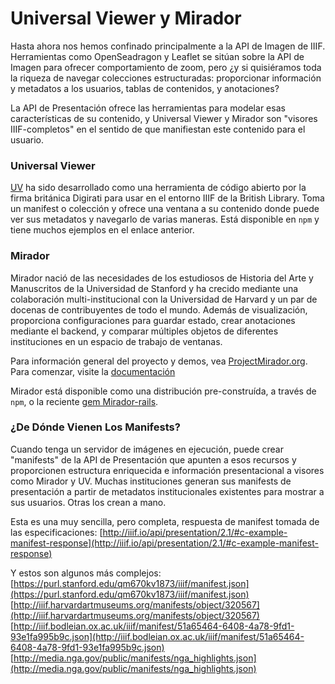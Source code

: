 # Universal Viewer y Mirador
Hasta ahora nos hemos confinado principalmente a la API de Imagen de IIIF. Herramientas como OpenSeadragon y Leaflet se sitúan sobre la API de Imagen para ofrecer comportamiento de zoom, pero ¿y si quisiéramos toda la riqueza de navegar colecciones estructuradas: proporcionar información y metadatos a los usuarios, tablas de contenidos, y anotaciones?

La API de Presentación ofrece las herramientas para modelar esas características de su contenido, y Universal Viewer y Mirador son "visores IIIF-completos" en el sentido de que manifiestan este contenido para el usuario.
### Universal Viewer
[UV](http://universalviewer.io/examples/#?c=0&m=0&s=0&cv=0&xywh=-1377%2C-197%2C5321%2C3936) ha sido desarrollado como una herramienta de código abierto por la firma británica Digirati para usar en el entorno IIIF de la British Library. Toma un manifest o colección y ofrece una ventana a su contenido donde puede ver sus metadatos y navegarlo de varias maneras.
Está disponible en `npm` y tiene muchos ejemplos en el enlace anterior.
### Mirador
Mirador nació de las necesidades de los estudiosos de Historia del Arte y Manuscritos de la Universidad de Stanford y ha crecido mediante una colaboración multi-institucional con la Universidad de Harvard y un par de docenas de contribuyentes de todo el mundo. Además de visualización, proporciona configuraciones para guardar estado, crear anotaciones mediante el backend, y comparar múltiples objetos de diferentes instituciones en un espacio de trabajo de ventanas.

Para información general del proyecto y demos, vea [ProjectMirador.org](http://projectmirador.org/).
Para comenzar, visite la [documentación](http://projectmirador.org/docs/docs/getting-started.html)

Mirador está disponible como una distribución pre-construída, a través de `npm`, o la reciente [gem Mirador-rails](https://github.com/sul-dlss/mirador_rails).

### ¿De Dónde Vienen Los Manifests?
Cuando tenga un servidor de imágenes en ejecución, puede crear "manifests" de la API de Presentación que apunten a esos recursos y proporcionen estructura enriquecida e información presentacional a visores como Mirador y UV. Muchas instituciones generan sus manifests de presentación a partir de metadatos institucionales existentes para mostrar a sus usuarios. Otras los crean a mano.

Esta es una muy sencilla, pero completa, respuesta de manifest tomada de las especificaciones: [http://iiif.io/api/presentation/2.1/#c-example-manifest-response](http://iiif.io/api/presentation/2.1/#c-example-manifest-response)

Y estos son algunos más complejos:
[https://purl.stanford.edu/qm670kv1873/iiif/manifest.json](https://purl.stanford.edu/qm670kv1873/iiif/manifest.json)
[http://iiif.harvardartmuseums.org/manifests/object/320567](http://iiif.harvardartmuseums.org/manifests/object/320567)
[http://iiif.bodleian.ox.ac.uk/iiif/manifest/51a65464-6408-4a78-9fd1-93e1fa995b9c.json](http://iiif.bodleian.ox.ac.uk/iiif/manifest/51a65464-6408-4a78-9fd1-93e1fa995b9c.json)
[http://media.nga.gov/public/manifests/nga_highlights.json](http://media.nga.gov/public/manifests/nga_highlights.json)
